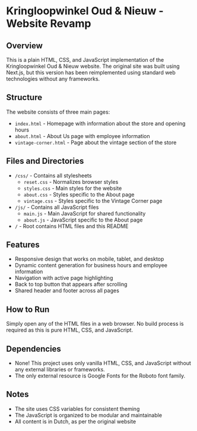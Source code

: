 # Kringloopwinkel Oud & Nieuw - Website Revamp

## Overview
This is a plain HTML, CSS, and JavaScript implementation of the Kringloopwinkel Oud & Nieuw website. The original site was built using Next.js, but this version has been reimplemented using standard web technologies without any frameworks.

## Structure
The website consists of three main pages:
- `index.html` - Homepage with information about the store and opening hours
- `about.html` - About Us page with employee information
- `vintage-corner.html` - Page about the vintage section of the store

## Files and Directories
- `/css/` - Contains all stylesheets
  - `reset.css` - Normalizes browser styles
  - `styles.css` - Main styles for the website
  - `about.css` - Styles specific to the About page
  - `vintage.css` - Styles specific to the Vintage Corner page
- `/js/` - Contains all JavaScript files
  - `main.js` - Main JavaScript for shared functionality
  - `about.js` - JavaScript specific to the About page
- `/` - Root contains HTML files and this README

## Features
- Responsive design that works on mobile, tablet, and desktop
- Dynamic content generation for business hours and employee information
- Navigation with active page highlighting
- Back to top button that appears after scrolling
- Shared header and footer across all pages

## How to Run
Simply open any of the HTML files in a web browser. No build process is required as this is pure HTML, CSS, and JavaScript.

## Dependencies
- None! This project uses only vanilla HTML, CSS, and JavaScript without any external libraries or frameworks.
- The only external resource is Google Fonts for the Roboto font family.

## Notes
- The site uses CSS variables for consistent theming
- The JavaScript is organized to be modular and maintainable
- All content is in Dutch, as per the original website 